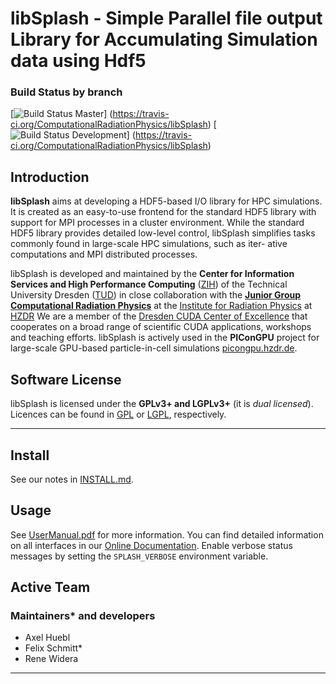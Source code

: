 libSplash - Simple Parallel file output Library for Accumulating Simulation data using Hdf5
===========================================================================================

### Build Status by branch

[![Build Status Master](https://travis-ci.org/ComputationalRadiationPhysics/libSplash.png?branch=master)]
(https://travis-ci.org/ComputationalRadiationPhysics/libSplash)
[![Build Status Development](https://travis-ci.org/ComputationalRadiationPhysics/libSplash.png?branch=dev)]
(https://travis-ci.org/ComputationalRadiationPhysics/libSplash)

Introduction
------------

**libSplash** aims at developing a HDF5-based
I/O library for HPC simulations. It is created as an easy-to-use frontend for the
standard HDF5 library with support for MPI processes in a cluster environment.
While the standard HDF5 library provides detailed low-level control, libSplash
simplifies tasks commonly found in large-scale HPC simulations, such as iter-
ative computations and MPI distributed processes.


libSplash is developed and maintained by the
**Center for Information Services and High Performance Computing**
([ZIH](http://tu-dresden.de/die_tu_dresden/zentrale_einrichtungen/zih)) of the
Technical University Dresden ([TUD](http://www.tu-dresden.de))
in close collaboration with the
**[Junior Group Computational Radiation Physics](http://www.hzdr.de/db/Cms?pNid=132&pOid=30354)**
at the [Institute for Radiation Physics](http://www.hzdr.de/db/Cms?pNid=132)
at [HZDR](http://www.hzdr.de/)
We are a member of the [Dresden CUDA Center of Excellence](http://ccoe-dresden.de/) that
cooperates on a broad range of scientific CUDA applications, workshops and
teaching efforts.
libSplash is actively used in the **PIConGPU** project for large-scale GPU-based particle-in-cell
simulations [picongpu.hzdr.de](http://picongpu.hzdr.de).


Software License
----------------

libSplash is licensed under the **GPLv3+ and LGPLv3+** (it is *dual licensed*).
Licences can be found in [GPL](COPYING) or [LGPL](COPYING.LESSER), respectively.

********************************************************************************


Install
-------

See our notes in [INSTALL.md](doc/INSTALL.md).


Usage
-----

See [UserManual.pdf](doc/manual/UserManual.pdf?raw=true) for more information.
You can find detailed information on all interfaces in our
[Online Documentation](http://ComputationalRadiationPhysics.github.io/libSplash/).
Enable verbose status messages by setting the `SPLASH_VERBOSE` environment variable.


Active Team
-----------

### Maintainers* and developers

- Axel Huebl
- Felix Schmitt*
- Rene Widera

********************************************************************************

